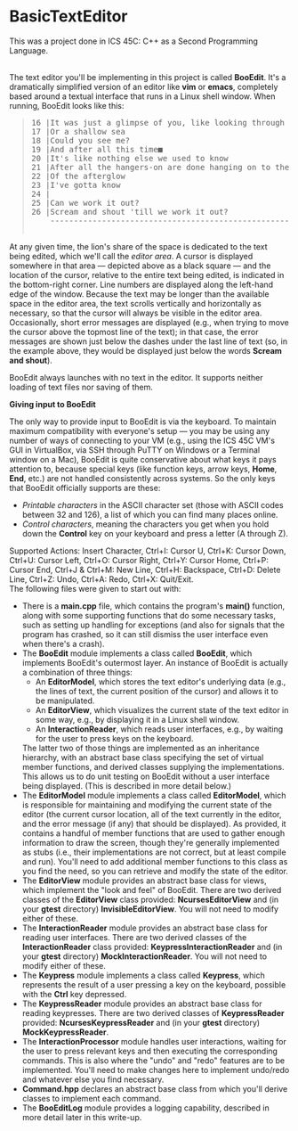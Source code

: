 # BasicTextEditor
This was a project done in ICS 45C: C++ as a Second Programming Language. 
</br></br>
<p>The text editor you'll be implementing in this project is called <b>BooEdit</b>.  It's a dramatically simplified version of an editor like <b>vim</b> or <b>emacs</b>, completely based around a textual interface that runs in a Linux shell window.  When running, BooEdit looks like this:</p>

<blockquote><pre>
16 |It was just a glimpse of you, like looking through a window
17 |Or a shallow sea
18 |Could you see me?
19 |And after all this time&#x25a0;
20 |It's like nothing else we used to know
21 |After all the hangers-on are done hanging on to the dead lights
22 |Of the afterglow
23 |I've gotta know
24 |
25 |Can we work it out?
26 |Scream and shout 'till we work it out?
    ----------------------------------------------------------------------
                                                              Ln 19 Col 24
</pre></blockquote>

<p>At any given time, the lion's share of the space is dedicated to the text being edited, which we'll call the <i>editor area</i>.  A cursor is displayed somewhere in that area &mdash; depicted above as a black square &mdash; and the location of the cursor, relative to the entire text being edited, is indicated in the bottom-right corner.  Line numbers are displayed along the left-hand edge of the window.  Because the text may be longer than the available space in the editor area, the text scrolls vertically and horizontally as necessary, so that the cursor will always be visible in the editor area.  Occasionally, short error messages are displayed (e.g., when trying to move the cursor above the topmost line of the text); in that case, the error messages are shown just below the dashes under the last line of text (so, in the example above, they would be displayed just below the words <b>Scream and shout</b>).</p>

<p>BooEdit always launches with no text in the editor.  It supports neither loading of text files nor saving of them.</p>

<b>Giving input to BooEdit</b>

<p>The only way to provide input to BooEdit is via the keyboard.  To maintain maximum compatibility with everyone's setup &mdash; you may be using any number of ways of connecting to your VM (e.g., using the ICS 45C VM's GUI in VirtualBox, via SSH through PuTTY on Windows or a Terminal window on a Mac), BooEdit is quite conservative about what keys it pays attention to, because special keys (like function keys, arrow keys, <b>Home</b>, <b>End</b>, etc.) are not handled consistently across systems.  So the only keys that BooEdit officially supports are these:</p>

<ul>
  <li><i>Printable characters</i> in the ASCII character set (those with ASCII codes between 32 and 126), a list of which you can find many places online.</li>
  <li><i>Control characters</i>, meaning the characters you get when you hold down the <b>Control</b> key on your keyboard and press a letter (A through Z).</li>
</ul>

Supported Actions: Insert Character, Ctrl+I: Cursor U, Ctrl+K: Cursor Down, Ctrl+U: Cursor Left, Ctrl+O: Cursor Right, Ctrl+Y:	Cursor Home, Ctrl+P:	Cursor End, Ctrl+J & Ctrl+M: New Line, Ctrl+H: Backspace, Ctrl+D: Delete Line, Ctrl+Z: Undo, Ctrl+A: Redo, Ctrl+X: Quit/Exit.
</br>
The following files were given to start out with:
</br>

<ul>
  <li>There is a <b>main.cpp</b> file, which contains the program's <b>main()</b> function, along with some supporting functions that do some necessary tasks, such as setting up handling for exceptions (and also for signals that the program has crashed, so it can still dismiss the user interface even when there's a crash).</li>
  <li>The <b>BooEdit</b> module implements a class called <b>BooEdit</b>, which implements BooEdit's outermost layer.  An instance of BooEdit is actually a combination of three things:
    <ul>
      <li>An <b>EditorModel</b>, which stores the text editor's underlying data (e.g., the lines of text, the current position of the cursor) and allows it to be manipulated.</li>
      <li>An <b>EditorView</b>, which visualizes the current state of the text editor in some way, e.g., by displaying it in a Linux shell window.</li>
      <li>An <b>InteractionReader</b>, which reads user interfaces, e.g., by waiting for the user to press keys on the keyboard.
    </ul>
    The latter two of those things are implemented as an inheritance hierarchy, with an abstract base class specifying the set of virtual member functions, and derived classes supplying the implementations.  This allows us to do unit testing on BooEdit without a user interface being displayed.  (This is described in more detail below.)</li>
  <li>The <b>EditorModel</b> module implements a class called <b>EditorModel</b>, which is responsible for maintaining and modifying the current state of the editor (the current cursor location, all of the text currently in the editor, and the error message (if any) that should be displayed).  As provided, it contains a handful of member functions that are used to gather enough information to draw the screen, though they're generally implemented as stubs (i.e., their implementations are not correct, but at least compile and run).  You'll need to add additional member functions to this class as you find the need, so you can retrieve and modify the state of the editor.</li>
  <li>The <b>EditorView</b> module provides an abstract base class for views, which implement the "look and feel" of BooEdit.  There are two derived classes of the <b>EditorView</b> class provided: <b>NcursesEditorView</b> and (in your <b>gtest</b> directory) <b>InvisibleEditorView</b>.  You will not need to modify either of these.</li>
  <li>The <b>InteractionReader</b> module provides an abstract base class for reading user interfaces.  There are two derived classes of the <b>InteractionReader</b> class provided: <b>KeypressInteractionReader</b> and (in your <b>gtest</b> directory) <b>MockInteractionReader</b>.  You will not need to modify either of these.</li>
  <li>The <b>Keypress</b> module implements a class called <b>Keypress</b>, which represents the result of a user pressing a key on the keyboard, possible with the <b>Ctrl</b> key depressed.</li>
  <li>The <b>KeypressReader</b> module provides an abstract base class for reading keypresses.  There are two derived classes of <b>KeypressReader</b> provided: <b>NcursesKeypressReader</b> and (in your <b>gtest</b> directory) <b>MockKeypressReader</b>.</li>
  <li>The <b>InteractionProcessor</b> module handles user interactions, waiting for the user to press relevant keys and then executing the corresponding commands.  This is also where the "undo" and "redo" features are to be implemented.  You'll need to make changes here to implement undo/redo and whatever else you find necessary.</li>
  <li><b>Command.hpp</b> declares an abstract base class from which you'll derive classes to implement each command.</li>
  <li>The <b>BooEditLog</b> module provides a logging capability, described in more detail later in this write-up.</li>
</ul>

